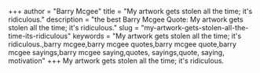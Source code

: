 +++
author = "Barry Mcgee"
title = "My artwork gets stolen all the time; it's ridiculous."
description = "the best Barry Mcgee Quote: My artwork gets stolen all the time; it's ridiculous."
slug = "my-artwork-gets-stolen-all-the-time-its-ridiculous"
keywords = "My artwork gets stolen all the time; it's ridiculous.,barry mcgee,barry mcgee quotes,barry mcgee quote,barry mcgee sayings,barry mcgee saying,quotes, sayings,quote, saying, motivation"
+++
My artwork gets stolen all the time; it's ridiculous.
